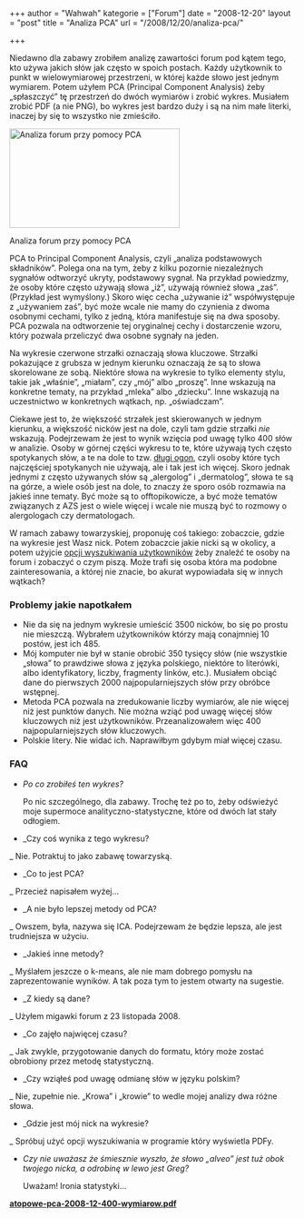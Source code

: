 +++
author = "Wahwah"
kategorie = ["Forum"]
date = "2008-12-20"
layout = "post"
title = "Analiza PCA"
url = "/2008/12/20/analiza-pca/"

+++

Niedawno dla zabawy zrobiłem analizę zawartości forum pod kątem tego, kto używa jakich słów jak często w spoich postach. Każdy użytkownik to punkt w wielowymiarowej przestrzeni, w której każde słowo jest jednym wymiarem. Potem użyłem PCA (Principal Component Analysis) żeby „spłaszczyć” tę przestrzeń do dwóch wymiarów i zrobić wykres. Musiałem zrobić PDF (a nie PNG), bo wykres jest bardzo duży i są na nim małe literki, inaczej by się to wszystko nie zmieściło.

<!--more-->

<div id="attachment_378" style="width: 310px" class="wp-caption alignnone">
  <a href="http://www.atopowe-zapalenie.pl/mediawiki/images/a/a0/Atopowe-pca-2008-12-400-wymiarow.pdf"><img class="size-medium wp-image-378" title="Analiza forum przy pomocy PCA" src="http://blog.atopowe.pl/wp-content/uploads/2008/12/atopowe-pca-300x175.png" alt="Analiza forum przy pomocy PCA" width="300" height="175" /></a>
  
  <p class="wp-caption-text">
    Analiza forum przy pomocy PCA
  </p>
</div>

PCA to Principal Component Analysis, czyli „analiza podstawowych składników”. Polega ona na tym, żeby z kilku pozornie niezależnych sygnałów odtworzyć ukryty, podstawowy sygnał. Na przykład powiedzmy, że osoby które często używają słowa „iż”, używają również słowa „zaś”. (Przykład jest wymyślony.) Skoro więc cecha „używanie iż” współwystępuje z „używaniem zaś”, być może wcale nie mamy do czynienia z dwoma osobnymi cechami, tylko z jedną, która manifestuje się na dwa sposoby. PCA pozwala na odtworzenie tej oryginalnej cechy i dostarczenie wzoru, który pozwala przeliczyć dwa osobne sygnały na jeden.

Na wykresie czerwone strzałki oznaczają słowa kluczowe. Strzałki pokazujące z grubsza w jednym kierunku oznaczają że są to słowa skorelowane ze sobą. Niektóre słowa na wykresie to tylko elementy stylu, takie jak „właśnie”, „miałam”, czy „mój” albo „proszę”. Inne wskazują na konkretne tematy, na przykład „mleka” albo „dziecku”. Inne wskazują na uczestnictwo w konkretnych wątkach, np. „oświadczam”.

Ciekawe jest to, że większość strzałek jest skierowanych w jednym kierunku, a większość nicków jest na dole, czyli tam gdzie strzałki _nie_ wskazują. Podejrzewam że jest to wynik wzięcia pod uwagę tylko 400 słów w analizie. Osoby w górnej części wykresu to te, które używają tych często spotykanych słów, a te na dole to tzw. [długi ogon][1], czyli osoby które tych najczęściej spotykanych nie używają, ale i tak jest ich więcej. Skoro jednak jednymi z często używanych słów są „alergolog” i „dermatolog”, słowa te są na górze, a wiele osób jest na dole, to znaczy że sporo osób rozmawia na jakieś inne tematy. Być może są to offtopikowicze, a być może tematów związanych z AZS jest o wiele więcej i wcale nie muszą być to rozmowy o alergologach czy dermatologach.

W ramach zabawy towarzyskiej, proponuję coś takiego: zobaczcie, gdzie na wykresie jest Wasz nick. Potem zobaczcie jakie nicki są w okolicy, a potem użyjcie [opcji wyszukiwania użytkowników][2] żeby znaleźć te osoby na forum i zobaczyć o czym piszą. Może trafi się osoba która ma podobne zainteresowania, a której nie znacie, bo akurat wypowiadała się w innych wątkach?

### Problemy jakie napotkałem

  * Nie da się na jednym wykresie umieścić 3500 nicków, bo się po prostu nie mieszczą. Wybrałem użytkowników którzy mają conajmniej 10 postów, jest ich 485.
  * Mój komputer nie był w stanie obrobić 350 tysięcy słów (nie wszystkie „słowa” to prawdziwe słowa z języka polskiego, niektóre to literówki, albo identyfikatory, liczby, fragmenty linków, etc.). Musiałem obciąć dane do pierwszych 2000 najpopularniejszych słów przy obróbce wstępnej.
  * Metoda PCA pozwala na zredukowanie liczby wymiarów, ale nie więcej niż jest punktów danych. Nie można wziąć pod uwagę więcej słów kluczowych niż jest użytkowników. Przeanalizowałem więc 400 najpopularniejszych słów kluczowych.
  * Polskie litery. Nie widać ich. Naprawiłbym gdybym miał więcej czasu.

### FAQ

  * _Po co zrobiłeś ten wykres?_
  
    Po nic szczególnego, dla zabawy. Trochę też po to, żeby odświeżyć moje supermoce analityczno-statystyczne, które od dwóch lat stały odłogiem.
  * _Czy coś wynika z tego wykresu?
  
_ Nie. Potraktuj to jako zabawę towarzyską.
  * _Co to jest PCA?
  
_ Przecież napisałem wyżej&#8230;
  * _A nie było lepszej metody od PCA?
  
_ Owszem, była, nazywa się ICA. Podejrzewam że będzie lepsza, ale jest trudniejsza w użyciu.
  * _Jakieś inne metody?
  
_ Myślałem jeszcze o k-means, ale nie mam dobrego pomysłu na zaprezentowanie wyników. A tak poza tym to jestem otwarty na sugestie.
  * _Z kiedy są dane?
  
_ Użyłem migawki forum z 23 listopada 2008.
  * _Co zajęło najwięcej czasu?
  
_ Jak zwykle, przygotowanie danych do formatu, który może zostać obrobiony przez metodę statystyczną.
  * _Czy wziąłeś pod uwagę odmianę słów w języku polskim?
  
_ Nie, zupełnie nie. „Krowa” i „krowie” to wedle mojej analizy dwa różne słowa.
  * _Gdzie jest mój nick na wykresie?
  
_ Spróbuj użyć opcji wyszukiwania w programie który wyświetla PDFy.
  * _Czy nie uważasz że śmiesznie wyszło, że słowo „alveo” jest tuż obok twojego nicka, a odrobinę w lewo jest Greg?_
  
    Uważam! Ironia statystyki&#8230;

**[atopowe-pca-2008-12-400-wymiarow.pdf][3]**

 [1]: http://pl.wikipedia.org/wiki/D%C5%82ugi_ogon
 [2]: http://www.atopowe-zapalenie.pl/forum/memberlist.php?mode=searchuser
 [3]: http://www.atopowe-zapalenie.pl/mediawiki/images/a/a0/Atopowe-pca-2008-12-400-wymiarow.pdf